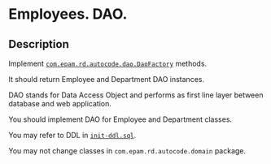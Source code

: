 # Employees. DAO.

## Description 
Implement [`com.epam.rd.autocode.dao.DaoFactory`](src/main/java/com/epam/rd/autocode/dao/DaoFactory.java) methods.

It should return Employee and Department DAO instances.

DAO stands for Data Access Object and performs as first line layer between database and web application.

You should implement DAO for Employee and Department classes.

You may refer to DDL in [`init-ddl.sql`](src/main/resources/init-ddl.sql).

You may not change classes in `com.epam.rd.autocode.domain` package.

 
